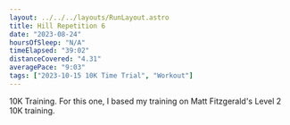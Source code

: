 ```yaml
---
layout: ../../../layouts/RunLayout.astro
title: Hill Repetition 6
date: "2023-08-24"
hoursOfSleep: "N/A"
timeElapsed: "39:02"
distanceCovered: "4.31"
averagePace: "9:03"
tags: ["2023-10-15 10K Time Trial", "Workout"]
---
```


10K Training. For this one, I based my training on Matt Fitzgerald's Level 2 10K training.
